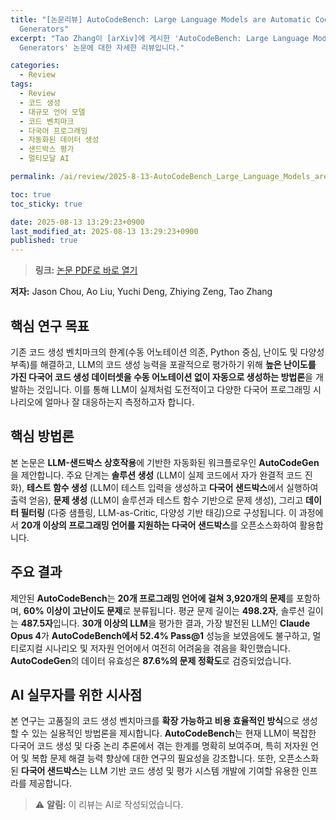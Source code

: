 ```yaml
---
title: "[논문리뷰] AutoCodeBench: Large Language Models are Automatic Code Benchmark
  Generators"
excerpt: "Tao Zhang이 [arXiv]에 게시한 'AutoCodeBench: Large Language Models are Automatic Code Benchmark
  Generators' 논문에 대한 자세한 리뷰입니다."

categories:
  - Review
tags:
  - Review
  - 코드 생성
  - 대규모 언어 모델
  - 코드 벤치마크
  - 다국어 프로그래밍
  - 자동화된 데이터 생성
  - 샌드박스 평가
  - 멀티모달 AI

permalink: /ai/review/2025-8-13-AutoCodeBench_Large_Language_Models_are_Automatic_Code_Benchmark_Generators/

toc: true
toc_sticky: true

date: 2025-08-13 13:29:23+0900
last_modified_at: 2025-08-13 13:29:23+0900
published: true
---
```

> **링크:** [논문 PDF로 바로 열기](https://arxiv.org/abs/2508.09101)

**저자:** Jason Chou, Ao Liu, Yuchi Deng, Zhiying Zeng, Tao Zhang



## 핵심 연구 목표
기존 코드 생성 벤치마크의 한계(수동 어노테이션 의존, Python 중심, 난이도 및 다양성 부족)를 해결하고, LLM의 코드 생성 능력을 포괄적으로 평가하기 위해 **높은 난이도를 가진 다국어 코드 생성 데이터셋을 수동 어노테이션 없이 자동으로 생성하는 방법론**을 개발하는 것입니다. 이를 통해 LLM이 실제처럼 도전적이고 다양한 다국어 프로그래밍 시나리오에 얼마나 잘 대응하는지 측정하고자 합니다.

## 핵심 방법론
본 논문은 **LLM-샌드박스 상호작용**에 기반한 자동화된 워크플로우인 **AutoCodeGen**을 제안합니다. 주요 단계는 **솔루션 생성** (LLM이 실제 코드에서 자가 완결적 코드 진화), **테스트 함수 생성** (LLM이 테스트 입력을 생성하고 **다국어 샌드박스**에서 실행하여 출력 얻음), **문제 생성** (LLM이 솔루션과 테스트 함수 기반으로 문제 생성), 그리고 **데이터 필터링** (다중 샘플링, LLM-as-Critic, 다양성 기반 태깅)으로 구성됩니다. 이 과정에서 **20개 이상의 프로그래밍 언어를 지원하는 다국어 샌드박스**를 오픈소스화하여 활용합니다.

## 주요 결과
제안된 **AutoCodeBench**는 **20개 프로그래밍 언어에 걸쳐 3,920개의 문제**를 포함하며, **60% 이상이 고난이도 문제**로 분류됩니다. 평균 문제 길이는 **498.2자**, 솔루션 길이는 **487.5자**입니다. **30개 이상의 LLM**을 평가한 결과, 가장 발전된 LLM인 **Claude Opus 4**가 **AutoCodeBench에서 52.4% Pass@1** 성능을 보였음에도 불구하고, 멀티로지컬 시나리오 및 저자원 언어에서 여전히 어려움을 겪음을 확인했습니다. **AutoCodeGen**의 데이터 유효성은 **87.6%의 문제 정확도**로 검증되었습니다.

## AI 실무자를 위한 시사점
본 연구는 고품질의 코드 생성 벤치마크를 **확장 가능하고 비용 효율적인 방식**으로 생성할 수 있는 실용적인 방법론을 제시합니다. **AutoCodeBench**는 현재 LLM이 복잡한 다국어 코드 생성 및 다중 논리 추론에서 겪는 한계를 명확히 보여주며, 특히 저자원 언어 및 복합 문제 해결 능력 향상에 대한 연구의 필요성을 강조합니다. 또한, 오픈소스화된 **다국어 샌드박스**는 LLM 기반 코드 생성 및 평가 시스템 개발에 기여할 유용한 인프라를 제공합니다.

> ⚠️ **알림:** 이 리뷰는 AI로 작성되었습니다.